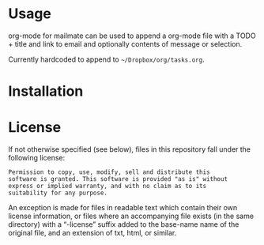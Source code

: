 # Usage

org-mode for mailmate can be used to append a org-mode file with a TODO + title and link to email and optionally contents of message or selection.

Currently hardcoded to append to `~/Dropbox/org/tasks.org`.

# Installation


# License

If not otherwise specified (see below), files in this repository fall under the following license:

	Permission to copy, use, modify, sell and distribute this
	software is granted. This software is provided "as is" without
	express or implied warranty, and with no claim as to its
	suitability for any purpose.

An exception is made for files in readable text which contain their own license information, or files where an accompanying file exists (in the same directory) with a “-license” suffix added to the base-name name of the original file, and an extension of txt, html, or similar.
